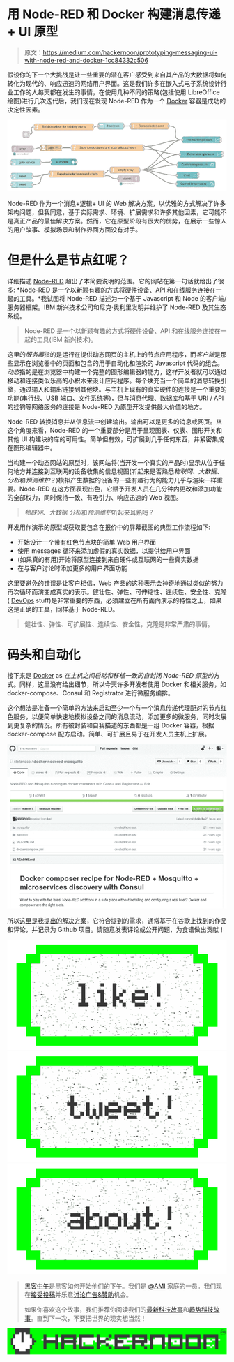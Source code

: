 # 用 Node-RED 和 Docker 构建消息传递+ UI 原型

> 原文：<https://medium.com/hackernoon/prototyping-messaging-ui-with-node-red-and-docker-1cc84332c506>

假设你的下一个大挑战是让一些重要的潜在客户感受到来自其产品的大数据将如何转化为现代的、响应迅速的网络用户界面。这是我们许多在嵌入式电子系统设计行业工作的人每天都在发生的事情，在使用几种不同的策略(包括使用 LibreOffice 绘图)进行几次迭代后，我们现在发现 Node-RED 作为一个 [Docker](https://hackernoon.com/tagged/docker) 容器是成功的决定性因素。

![](img/24718f376bd825252c4eee9a7f71b62f.png)

Node-RED 作为一个消息+逻辑+ UI 的 Web 解决方案，以优雅的方式解决了许多架构问题，但我同意，基于实际需求、环境、扩展需求和许多其他因素，它可能不是真正产品的最佳解决方案。然而，它在原型阶段有很大的优势，在展示一些惊人的用户故事、模拟场景和制作界面方面没有对手。

# 但是什么是节点红呢？

详细描述 [Node-RED](http://nodered.org/) 超出了本简要说明的范围。它的网站在第一句话就给出了很多: *Node-RED 是一个以新颖有趣的方式将硬件设备、API 和在线服务连接在一起的工具。*我试图将 Node-RED 描述为一个基于 Javascript 和 Node 的客户端/服务器框架。IBM 新兴技术公司和尼克·奥利里发明并维护了 Node-RED 及其生态系统。

> Node-RED 是一个以新颖有趣的方式将硬件设备、API 和在线服务连接在一起的工具(IBM 新兴技术)。

这里的*服务器*指的是运行在提供动态网页的主机上的节点应用程序，而*客户端*是那些显示在浏览器中的页面和包含的用于自动化和渲染的 Javascript 代码的组合。*动态*指的是在浏览器中构建一个完整的图形编辑器的能力，这样开发者就可以通过移动和连接类似乐高的小积木来设计应用程序。每个块充当一个简单的消息转换引擎，通过输入和输出链接到其他块。与主机上现有的真实硬件的连接是一个重要的功能(串行线、USB 端口、文件系统等)，但与消息代理、数据库和基于 URI / API 的挂钩等网络服务的连接是 Node-RED 为原型开发提供最大价值的地方。

Node-RED 转换消息并从信息流中创建输出。输出可以是更多的消息或网页。从这个角度来看，Node-RED 的一个重要部分是用于呈现图表、仪表、图形开关和其他 UI 构建块的库的可用性。简单但有效，可扩展到几乎任何东西，并紧密集成在图形编辑器中。

当构建一个动态网站的原型时，该网站将(当开发一个真实的产品时)显示从位于任何地方并连接到互联网的设备收集的信息视图(听起来是否熟悉*物联网*、*大数据*、*分析*和*预测维护*？)模拟产生数据的设备的一些有趣行为的能力几乎与渲染一样重要。Node-RED 在这方面表现出色，它赋予开发人员在几分钟内更改和添加功能的全部权力，同时保持一致、有吸引力、响应迅速的 Web 视图。

> *物联网*、*大数据* *分析*和*预测维护*听起来耳熟吗？

开发用作演示的原型或获取要包含在报价中的屏幕截图的典型工作流程如下:

*   开始设计一个带有红色节点块的简单 Web 用户界面
*   使用 messages 循环来添加虚假的真实数据，以提供给用户界面
*   (如果真的有用)开始将原型连接到来自硬件或互联网的一些真实数据
*   在与客户讨论时添加更多的用户界面功能

这里要避免的错误是让客户相信，Web 产品的这种表示会神奇地通过类似的努力再次循环而演变成真实的表示。健壮性、弹性、可伸缩性、连续性、安全性、克隆( [DevOps](https://hackernoon.com/tagged/devops) stuff)是非常重要的东西，必须建立在所有面向演示的特性之上，如果这是正确的工具，同样基于 Node-RED。

> 健壮性、弹性、可扩展性、连续性、安全性，克隆是非常严肃的事情。

# 码头和自动化

接下来是 [Docker](http://Docker) as *在主机之间启动和移植一致的自封闭 Node-RED 原型的*方式。同样，这里没有给出细节，所以今天许多开发者使用 Docker 和相关服务，如 docker-compose、Consul 和 Registrator 进行微服务编排。

这个想法是准备一个简单的方法来启动至少一个与一个消息传递代理配对的节点红色服务，以便简单快速地模拟设备之间的消息流动，添加更多的微服务，同时发展到更复杂的情况。所有被封装和自我描述的东西都是一组 Docker 容器，根据 docker-compose 配方启动。简单、可扩展且易于在开发人员主机上扩展。

![](img/99a70b9cb613b4ff38a1a8ec1eba4bf9.png)

所以[这里是我提出的解决方案](https://github.com/stefanoco/docker-nodered-mosquitto)，它符合提到的需求，通常基于在谷歌上找到的作品和评论，并记录为 Github 项目。请随意发表评论或公开问题，为食谱做出贡献！

[![](img/50ef4044ecd4e250b5d50f368b775d38.png)](http://bit.ly/HackernoonFB)[![](img/979d9a46439d5aebbdcdca574e21dc81.png)](https://goo.gl/k7XYbx)[![](img/2930ba6bd2c12218fdbbf7e02c8746ff.png)](https://goo.gl/4ofytp)

> [黑客中午](http://bit.ly/Hackernoon)是黑客如何开始他们的下午。我们是 [@AMI](http://bit.ly/atAMIatAMI) 家庭的一员。我们现在[接受投稿](http://bit.ly/hackernoonsubmission)并乐意[讨论广告&赞助](mailto:partners@amipublications.com)机会。
> 
> 如果你喜欢这个故事，我们推荐你阅读我们的[最新科技故事](http://bit.ly/hackernoonlatestt)和[趋势科技故事](https://hackernoon.com/trending)。直到下一次，不要把世界的现实想当然！

[![](img/be0ca55ba73a573dce11effb2ee80d56.png)](https://goo.gl/Ahtev1)